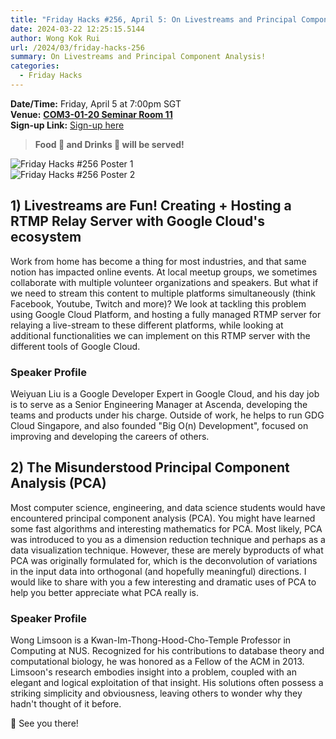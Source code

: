 ```yaml
---
title: "Friday Hacks #256, April 5: On Livestreams and Principal Component Analysis"
date: 2024-03-22 12:25:15.5144
author: Wong Kok Rui
url: /2024/03/friday-hacks-256
summary: On Livestreams and Principal Component Analysis!
categories:
  - Friday Hacks
---
```


**Date/Time:** Friday, April 5 at 7:00pm SGT<br />
**Venue:** [**COM3-01-20 Seminar Room 11**](https://maps.app.goo.gl/ZLYgaKX8dL4uJjFc7)<br />
**Sign-up Link:** [Sign-up here](https://hckr.cc/fh-256-signup)<br />

> **Food 🍕 and Drinks 🧋 will be served!**

<img src="/img/2024/fh/256-1.jpg" alt="Friday Hacks #256 Poster 1" /><br />
<img src="/img/2024/fh/256-2.jpg" alt="Friday Hacks #256 Poster 2" /><br />

## 1) Livestreams are Fun! Creating + Hosting a RTMP Relay Server with Google Cloud's ecosystem

Work from home has become a thing for most industries, and that same notion has impacted online events. At local meetup groups, we sometimes collaborate with multiple volunteer organizations and speakers. But what if we need to stream this content to multiple platforms simultaneously (think Facebook, Youtube, Twitch and more)? We look at tackling this problem using Google Cloud Platform, and hosting a fully managed RTMP server for relaying a live-stream to these different platforms, while looking at additional functionalities we can implement on this RTMP server with the different tools of Google Cloud.

### Speaker Profile

Weiyuan Liu is a Google Developer Expert in Google Cloud, and his day job is to serve as a Senior Engineering Manager at Ascenda, developing the teams and products under his charge. Outside of work, he helps to run GDG Cloud Singapore, and also founded "Big O(n) Development", focused on improving and developing the careers of others.

## 2) The Misunderstood Principal Component Analysis (PCA)

Most computer science, engineering, and data science students would have encountered principal component analysis (PCA). You might have learned some fast algorithms and interesting mathematics for PCA. Most likely, PCA was introduced to you as a dimension reduction technique and perhaps as a data visualization technique.  However, these are merely byproducts of what PCA was originally formulated for, which is the deconvolution of variations in the input data into orthogonal (and hopefully meaningful) directions. I would like to share with you a few interesting and dramatic uses of PCA to help you better appreciate what PCA really is.

### Speaker Profile

Wong Limsoon is a Kwan-Im-Thong-Hood-Cho-Temple Professor in Computing at NUS. Recognized for his contributions to database theory and computational biology, he was honored as a Fellow of the ACM in 2013. Limsoon's research embodies insight into a problem, coupled with an elegant and logical exploitation of that insight. His solutions often possess a striking simplicity and obviousness, leaving others to wonder why they hadn't thought of it before.

👋 See you there!

